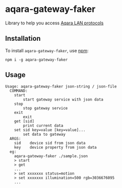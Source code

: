 # aqara-gateway-faker  

Library to help you access [Aqara LAN protocols](https://github.com/aqara/aiot-gateway-local-api)


## Installation  

To install `aqara-gateway-faker`, use [npm](http://github.com/npm/npm):
```
npm i -g aqara-gateway-faker
```  

## Usage  
```shell
Usage: aqara-gateway-faker json-string / json-file
  COMMAND:
    start
        start gateway service with json data
    stop
        stop gateway service
    exit
        exit
    get [sid]
        print current data
    set sid key=value [key=value]...
        set data to gateway
  ARGS:
    sid    device sid from json data
    key    device property from json data
  eg:
    aqara-gateway-faker ./sample.json
    > start
    > get
    ...
    > set xxxxxxx status=motion
    > set xxxxxxx illumination=500 rgb=3036676095
    ...
```
